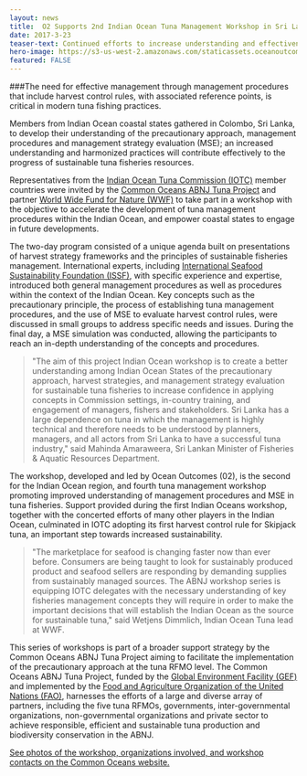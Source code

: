 ```yaml
---
layout: news
title:  O2 Supports 2nd Indian Ocean Tuna Management Workshop in Sri Lanka
date: 2017-3-23
teaser-text: Continued efforts to increase understanding and effectiveness of sustainable tuna management producing results.
hero-image: https://s3-us-west-2.amazonaws.com/staticassets.oceanoutcomes.org/news+and+analysis/hero+images/tuna-management-workshop-sri-lanka.jpg
featured: FALSE
---
```

###The need for effective management through management procedures that include harvest control rules, with associated reference points, is critical in modern tuna fishing practices. 

Members from Indian Ocean coastal states gathered in Colombo, Sri Lanka, to develop their understanding of the precautionary approach, management procedures and management strategy evaluation (MSE); an increased understanding and harmonized practices will contribute effectively to the progress of sustainable tuna fisheries resources.

Representatives from the <a href="http://www.iotc.org/" target="_blank">Indian Ocean Tuna Commission (IOTC)</a> member countries were invited by the <a href="http://www.commonoceans.org/tuna-biodiversity/en/#c158976" target="_blank">Common Oceans ABNJ Tuna Project</a> and partner <a href="https://www.worldwildlife.org/" target="_blank">World Wide Fund for Nature (WWF)</a> to take part in a workshop with the objective to accelerate the development of tuna management procedures within the Indian Ocean, and empower coastal states to engage in future developments. 

The two-day program consisted of a unique agenda built on presentations of harvest strategy frameworks and the principles of sustainable fisheries management. International experts, including <a href="http://iss-foundation.org/" target="_blank">International Seafood Sustainability Foundation (ISSF)</a>, with specific experience and expertise, introduced both general management procedures as well as procedures within the context of the Indian Ocean. Key concepts such as the precautionary principle, the process of establishing tuna management procedures, and the use of MSE to evaluate harvest control rules, were discussed in small groups to address specific needs and issues. During the final day, a MSE simulation was conducted, allowing the participants to reach an in-depth understanding of the concepts and procedures.

> "The aim of this project Indian Ocean workshop is to create a better understanding among Indian Ocean States of the precautionary approach, harvest strategies, and management strategy evaluation for sustainable tuna fisheries to increase confidence in applying concepts in Commission settings, in-country training, and engagement of managers, fishers and stakeholders. Sri Lanka has a large dependence on tuna in which the management is highly technical and therefore needs to be understood by planners, managers, and all actors from Sri Lanka to have a successful tuna industry," said Mahinda Amaraweera, Sri Lankan Minister of Fisheries & Aquatic Resources Department.

The workshop, developed and led by Ocean Outcomes (02), is the second for the Indian Ocean region, and fourth tuna management workshop promoting improved understanding of management procedures and MSE in tuna fisheries. Support provided during the first Indian Oceans workshop, together with the concerted efforts of many other players in the Indian Ocean, culminated in IOTC adopting its first harvest control rule for Skipjack tuna, an important step towards increased sustainability.

> "The marketplace for seafood is changing faster now than ever before. Consumers are being taught to look for sustainably produced product and seafood sellers are responding by demanding supplies from sustainably managed sources. The ABNJ workshop series is equipping IOTC delegates with the necessary understanding of key fisheries management concepts they will require in order to make the important decisions that will establish the Indian Ocean as the source for sustainable tuna," said Wetjens Dimmlich, Indian Ocean Tuna lead at WWF.

This series of workshops is part of a broader support strategy by the Common Oceans ABNJ Tuna Project aiming to facilitate the implementation of the precautionary approach at the tuna RFMO level. The Common Oceans ABNJ Tuna Project, funded by the <a href="https://www.thegef.org/" target="_blank">Global Environment Facility (GEF)</a> and implemented by the <a href="http://www.fao.org/home/en/" target="_blank">Food and Agriculture Organization of the United Nations (FAO)</a>, harnesses the efforts of a large and diverse array of partners, including the five tuna RFMOs, governments, inter-governmental organizations, non-governmental organizations and private sector to achieve responsible, efficient and sustainable tuna production and biodiversity conservation in the ABNJ.

<a href="http://www.fao.org/in-action/commonoceans/news/en/" target="_blank">See photos of the workshop, organizations involved, and workshop contacts on the Common Oceans website.</a>
